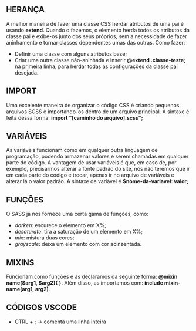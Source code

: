 ## HERANÇA

A melhor maneira de fazer uma classe CSS herdar atributos de uma pai é usando **extend**. Quando o fazemos, o elemento herda todos os atributos da classe pai e exibe-os junto dos seus próprios, sem a necessidade de fazer aninhamento e tornar classes dependentes umas das outras.
Como fazer:

- Definir uma classe com alguns atributos base;
- Criar uma outra classe não-aninhada e inserir **@extend .classe-teste;** na primeira linha, para herdar todas as configurações da classe pai desejada.

## IMPORT

Uma excelente maneira de organizar o código CSS é criando pequenos arquivos SCSS e importando-os dentro de um arquivo principal. A sintaxe é feita dessa forma: **import "[caminho do arquivo].scss";**

## VARIÁVEIS

As variáveis funcionam como em qualquer outra linguagem de programação, podendo armazenar valores e serem chamadas em qualquer parte do código. A vantagem de usar variáveis é que, em caso de, por exemplo, precisarmos alterar a fonte padrão do site, nós não teremos que ir em cada parte do código e trocar, apenas ir no arquivo de variáveis e alterar lá o valor padrão.
A sintaxe de variável é **$nome-da-variavel: valor;**

## FUNÇÕES

O SASS já nos fornece uma certa gama de funções, como:

- _darken_: escurece o elemento em X%;
- _desaturate_: tira a saturação de um elemento em X%;
- _mix_: mistura duas cores;
- _grayscale_: deixa um elemento com cor acinzentada.

## MIXINS

Funcionam como funções e as declaramos da seguinte forma: **@mixin name($arg1, $arg2){ }**.
Além disso, as importamos com: **include mixin-name(arg1, arg2)**.

## CÓDIGOS VSCODE

- CTRL + ; -> comenta uma linha inteira
